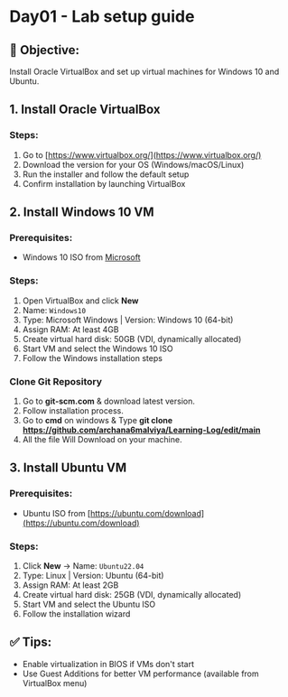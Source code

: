# Day01 - Lab setup guide

## 📌 Objective:
Install Oracle VirtualBox and set up virtual machines for Windows 10 and Ubuntu.

## 1. Install Oracle VirtualBox
### Steps:
1. Go to [https://www.virtualbox.org/](https://www.virtualbox.org/)
2. Download the version for your OS (Windows/macOS/Linux)
3. Run the installer and follow the default setup
4. Confirm installation by launching VirtualBox

## 2. Install Windows 10 VM
### Prerequisites:
- Windows 10 ISO from [Microsoft](https://www.microsoft.com/software-download/windows10ISO)

### Steps:
1. Open VirtualBox and click **New**
2. Name: `Windows10`
3. Type: Microsoft Windows | Version: Windows 10 (64-bit)
4. Assign RAM: At least 4GB
5. Create virtual hard disk: 50GB (VDI, dynamically allocated)
6. Start VM and select the Windows 10 ISO
7. Follow the Windows installation steps

### Clone Git Repository
1. Go to **git-scm.com** & download latest version.
2. Follow installation process.
3. Go to **cmd** on windows & Type **git clone https://github.com/archana6malviya/Learning-Log/edit/main**
4. All the file Will Download on your machine.


## 3. Install Ubuntu VM
### Prerequisites:
- Ubuntu ISO from [https://ubuntu.com/download](https://ubuntu.com/download)

### Steps:
1. Click **New** → Name: `Ubuntu22.04`
2. Type: Linux | Version: Ubuntu (64-bit)
3. Assign RAM: At least 2GB
4. Create virtual hard disk: 25GB (VDI, dynamically allocated)
5. Start VM and select the Ubuntu ISO
6. Follow the installation wizard

## ✅ Tips:
- Enable virtualization in BIOS if VMs don't start
- Use Guest Additions for better VM performance (available from VirtualBox menu)

